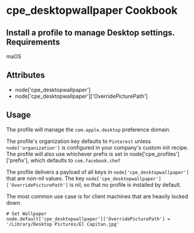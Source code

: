 cpe_desktopwallpaper Cookbook
=========================
Install a profile to manage Desktop settings.
Requirements
------------
maOS

Attributes
----------
* node['cpe_desktopwallpaper']
* node['cpe_desktopwallpaper']['OverridePicturePath']

Usage
-----
The profile will manage the `com.apple.desktop` preference domain.

The profile's organization key defaults to `Pinterest` unless `node['organization']` is
configured in your company's custom init recipe. The profile will also use
whichever prefix is set in node['cpe_profiles']['prefix'], which defaults to `com.facebook.chef`

The profile delivers a payload of all keys in `node['cpe_desktopwallpaper']` that are non-nil values.  The key `node['cpe_desktopwallpaper']['OverridePicturePath']` is nil, so that no profile is installed by default.

The most common use case is for client machines that are heavily locked down.

    # Set Wallpaper
    node.default['cpe_desktopwallpaper']['OverridePicturePath'] = '/Library/Desktop Pictures/El Capitan.jpg'

